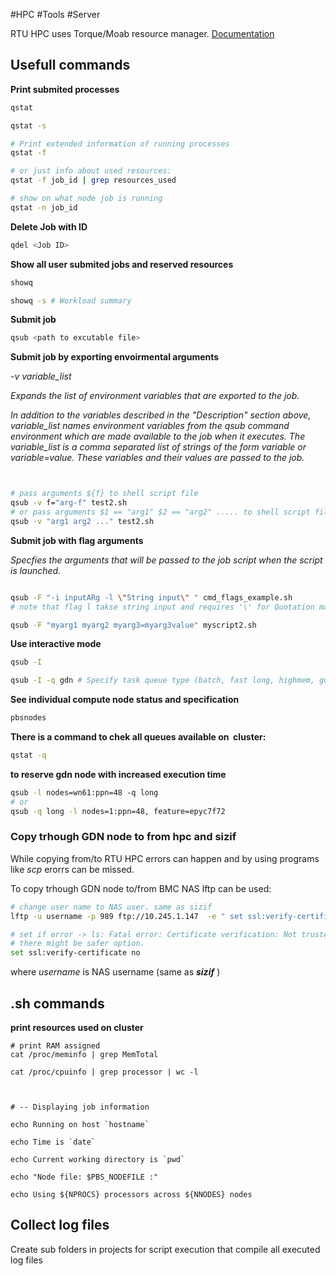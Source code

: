 #HPC #Tools #Server 

RTU HPC uses Torque/Moab resource manager. [Documentation](https://support.adaptivecomputing.com/hpc-cloud-support-portal-2/)

## Usefull commands

**Print submited  processes**

``` bash 
qstat

qstat -s

# Print extended information of running processes 
qstat -f

# or just info about used resources:
qstat -f job_id | grep resources_used

# show on what node job is running 
qstat -n job_id
```


**Delete Job with ID** 

``` bash 
qdel <Job ID>
```

**Show all user submited jobs and reserved resources**

``` bash 
showq

showq -s # Workload summary
```


**Submit job** 

``` bash 
qsub <path to excutable file>

```


**Submit job by exporting envoirmental arguments**

*-v variable_list*

*Expands the list of environment variables that are exported to the job.*

*In addition to the variables described in the "Description" section above, variable_list names environment variables from the qsub command environment which are made available to the job when it executes. The variable_list is a comma separated list of strings of the form variable or variable=value. These variables and their values are passed to the job.*

``` bash


# pass arguments ${f} to shell script file
qsub -v f="arg-f" test2.sh
# or pass arguments $1 == "arg1" $2 == "arg2" ..... to shell script file
qsub -v "arg1 arg2 ..." test2.sh
```


**Submit job with flag arguments**

*Specfies the arguments that will be passed to the job script when the script is launched.*
~~~ bash

qsub -F "-i inputARg -l \"String input\" " cmd_flags_example.sh
# note that flag l takse string input and requires '\' for Quotation marks "  

qsub -F "myarg1 myarg2 myarg3=myarg3value" myscript2.sh
~~~


**Use interactive mode**

``` bash 
qsub -I

qsub -I -q gdn # Specify task queue type (batch, fast long, highmem, gdn - node for genomeics processing)
```


**See individual compute node status and specification**

``` bash 
pbsnodes
```


**There is a command to chek all queues available on  cluster:**

~~~ bash
qstat -q
~~~

**to  reserve gdn node with increased execution time**

``` bash 
qsub -l nodes=wn61:ppn=48 -q long  
# or   
qsub -q long -l nodes=1:ppn=48, feature=epyc7f72
```

### Copy trhough GDN node to from hpc and sizif

While copying from/to RTU HPC errors can happen and by using programs like *scp* erorrs can be missed.

To copy trhough GDN node to/from BMC NAS lftp can be used:  

``` bash 
# change user name to NAS user. same as sizif
lftp -u username -p 989 ftp://10.245.1.147  -e " set ssl:verify-certificate no"

# set if error -> ls: Fatal error: Certificate verification: Not trusted
# there might be safer option.
set ssl:verify-certificate no
```

where *username* is NAS username (same as ***sizif*** )


## .sh commands 

**print resources used on cluster**

~~~shell
# print RAM assigned
cat /proc/meminfo | grep MemTotal

cat /proc/cpuinfo | grep processor | wc -l

  

# -- Displaying job information

echo Running on host `hostname`

echo Time is `date`

echo Current working directory is `pwd`

echo "Node file: $PBS_NODEFILE :"

echo Using ${NPROCS} processors across ${NNODES} nodes
~~~

## Collect log files

Create sub folders in projects for script execution that compile all executed log files 